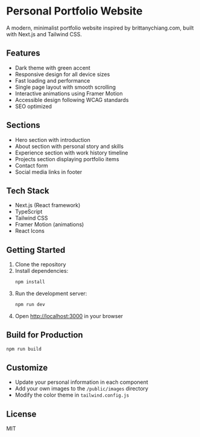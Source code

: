 # Personal Portfolio Website

A modern, minimalist portfolio website inspired by brittanychiang.com, built with Next.js and Tailwind CSS.

## Features

- Dark theme with green accent
- Responsive design for all device sizes
- Fast loading and performance
- Single page layout with smooth scrolling
- Interactive animations using Framer Motion
- Accessible design following WCAG standards
- SEO optimized

## Sections

- Hero section with introduction
- About section with personal story and skills
- Experience section with work history timeline
- Projects section displaying portfolio items
- Contact form
- Social media links in footer

## Tech Stack

- Next.js (React framework)
- TypeScript
- Tailwind CSS
- Framer Motion (animations)
- React Icons

## Getting Started

1. Clone the repository
2. Install dependencies:
   ```bash
   npm install
   ```
3. Run the development server:
   ```bash
   npm run dev
   ```
4. Open [http://localhost:3000](http://localhost:3000) in your browser

## Build for Production

```bash
npm run build
```

## Customize

- Update your personal information in each component
- Add your own images to the `/public/images` directory
- Modify the color theme in `tailwind.config.js`

## License

MIT 